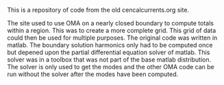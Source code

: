 This is a repository of code from the old cencalcurrents.org site.<p>
The site used to use OMA on a nearly closed boundary to compute totals within a region.  This was to create a more complete grid.
This grid of data could then be used for multiple purposes.  The original code was written in matlab.  The boundary solution harmonics 
only had to be computed once but depened upon the partial differential equation solver of matlab. This solver was in a toolbox that was 
not part of the base matlab distribution.  The solver is only used to get the modes and the other OMA code can be run without the solver after the modes have been computed.
